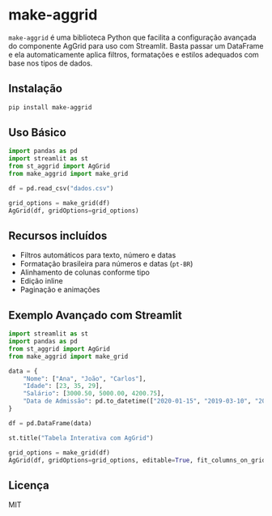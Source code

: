 # make-aggrid

`make-aggrid` é uma biblioteca Python que facilita a configuração avançada do componente AgGrid para uso com Streamlit. Basta passar um DataFrame e ela automaticamente aplica filtros, formatações e estilos adequados com base nos tipos de dados.

## Instalação

```bash
pip install make-aggrid
```

## Uso Básico

```python
import pandas as pd
import streamlit as st
from st_aggrid import AgGrid
from make_aggrid import make_grid

df = pd.read_csv("dados.csv")

grid_options = make_grid(df)
AgGrid(df, gridOptions=grid_options)
```

## Recursos incluídos

- Filtros automáticos para texto, número e datas
- Formatação brasileira para números e datas (`pt-BR`)
- Alinhamento de colunas conforme tipo
- Edição inline
- Paginação e animações

## Exemplo Avançado com Streamlit

```python
import streamlit as st
import pandas as pd
from st_aggrid import AgGrid
from make_aggrid import make_grid

data = {
    "Nome": ["Ana", "João", "Carlos"],
    "Idade": [23, 35, 29],
    "Salário": [3000.50, 5000.00, 4200.75],
    "Data de Admissão": pd.to_datetime(["2020-01-15", "2019-03-10", "2021-07-22"])
}

df = pd.DataFrame(data)

st.title("Tabela Interativa com AgGrid")

grid_options = make_grid(df)
AgGrid(df, gridOptions=grid_options, editable=True, fit_columns_on_grid_load=True)
```

## Licença

MIT